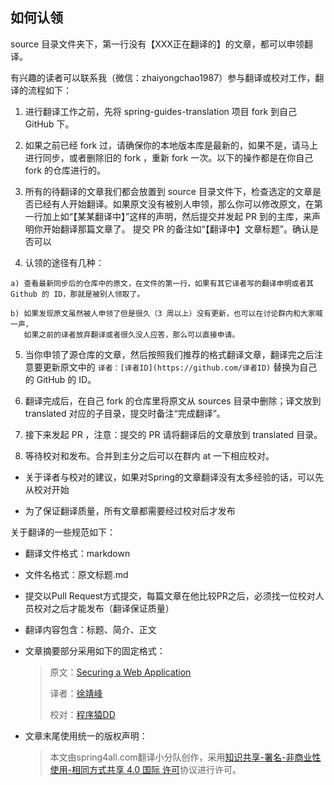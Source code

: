 ## 如何认领

source 目录文件夹下，第一行没有【XXX正在翻译的】的文章，都可以申领翻译。

有兴趣的读者可以联系我（微信：zhaiyongchao1987）参与翻译或校对工作，翻译的流程如下：

1. 进行翻译工作之前，先将 spring-guides-translation 项目 fork 到自己 GitHub 下。

2. 如果之前已经 fork 过，请确保你的本地版本库是最新的，如果不是，请马上进行同步，或者删除旧的 fork ，重新 fork 一次。以下的操作都是在你自己 fork 的仓库进行的。

3. 所有的待翻译的文章我们都会放置到 source 目录文件下，检查选定的文章是否已经有人开始翻译。如果原文没有被别人申领，那么你可以修改原文，在第一行加上如“【某某翻译中】”这样的声明，然后提交并发起 PR 到的主库，来声明你开始翻译那篇文章了。
提交 PR 的备注如“【翻译中】文章标题”。确认是否可以

4. 认领的途径有几种：
  ```
  a) 查看最新同步后的仓库中的原文，在文件的第一行，如果有其它译者写的翻译申明或者其 Github 的 ID，那就是被别人领取了。
  
  b) 如果发现原文虽然被人申领了但是很久（3 周以上）没有更新，也可以在讨论群内和大家喊一声，
     如果之前的译者放弃翻译或者很久没人应答，那么可以直接申请。
  ```
5. 当你申领了源仓库的文章，然后按照我们推荐的格式翻译文章，翻译完之后注意要更新原文中的 `译者：[译者ID](https://github.com/译者ID)` 替换为自己的 GitHub 的 ID。

6. 翻译完成后，在自己 fork 的仓库里将原文从 sources 目录中删除；译文放到 translated 对应的子目录，提交时备注“完成翻译”。

7. 接下来发起 PR ，注意：提交的 PR 请将翻译后的文章放到 translated 目录。

8. 等待校对和发布。合并到主分之后可以在群内 at 一下相应校对。

- 关于译者与校对的建议，如果对Spring的文章翻译没有太多经验的话，可以先从校对开始

- 为了保证翻译质量，所有文章都需要经过校对后才发布

关于翻译的一些规范如下：

- 翻译文件格式：markdown

- 文件名格式：原文标题.md

- 提交以Pull Request方式提交，每篇文章在他比较PR之后，必须找一位校对人员校对之后才能发布（翻译保证质量）

- 翻译内容包含：标题、简介、正文

- 文章摘要部分采用如下的固定格式：

  > 原文：[Securing a Web Application](https://spring.io/guides/gs/securing-web/)
  >
  > 译者：[徐靖峰](https://github.com/lexburner)
  >
  > 校对：[程序猿DD](https://github.com/dyc87112/)

- 文章末尾使用统一的版权声明：

  > 本文由spring4all.com翻译小分队创作，采用[知识共享-署名-非商业性使用-相同方式共享 4.0 国际 许可](http://creativecommons.org/licenses/by-nc-sa/4.0/)协议进行许可。
